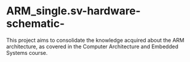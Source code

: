 # ARM_single.sv-hardware-schematic-
This project aims to consolidate the knowledge acquired about the ARM architecture, as covered in the Computer Architecture and Embedded Systems course.
